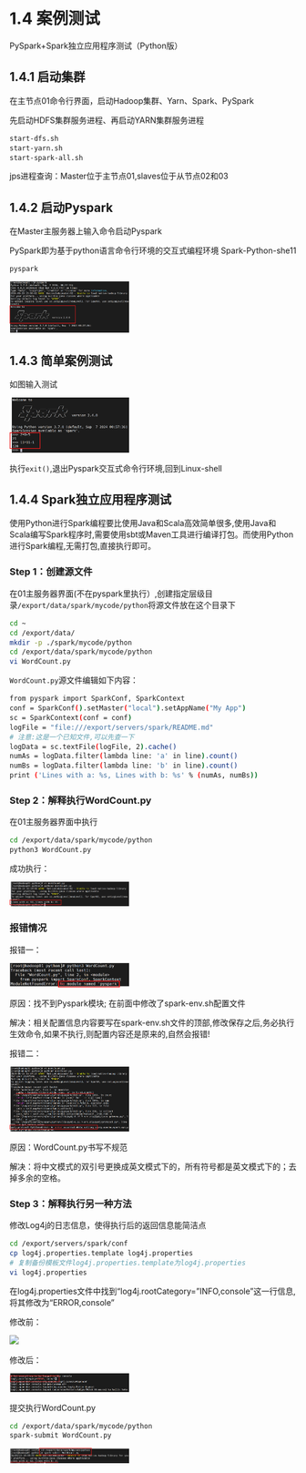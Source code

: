 # 1.4 案例测试
PySpark+Spark独立应用程序测试（Python版）

## 1.4.1 启动集群
在主节点01命令行界面，启动Hadoop集群、Yarn、Spark、PySpark

先启动HDFS集群服务进程、再启动YARN集群服务进程

```bash
start-dfs.sh
start-yarn.sh
start-spark-all.sh
```

jps进程查询：Master位于主节点01,slaves位于从节点02和03

## 1.4.2 启动Pyspark
在Master主服务器上输入命令启动Pyspark

PySpark即为基于python语言命令行环境的交互式编程环境 Spark-Python-she11

```bash
pyspark
```

<img src="figures/1.4.2.png" width="210px">

## 1.4.3 简单案例测试
如图输入测试

<img src="figures/1.4.3.png" width="210px">

执行`exit()`,退出Pyspark交互式命令行环境,回到Linux-shell

## 1.4.4 Spark独立应用程序测试
使用Python进行Spark编程要比使用Java和Scala高效简单很多,使用Java和Scala编写Spark程序时,需要使用sbt或Maven工具进行编译打包。而使用Python进行Spark编程,无需打包,直接执行即可。

### Step 1：创建源文件
在01主服务器界面(不在pyspark里执行）,创建指定层级目录`/export/data/spark/mycode/python`将源文件放在这个目录下

```bash
cd ~
cd /export/data/
mkdir -p ./spark/mycode/python
cd /export/data/spark/mycode/python
vi WordCount.py
```

`WordCount.py`源文件编辑如下内容：

```bash
from pyspark import SparkConf, SparkContext
conf = SparkConf().setMaster("local").setAppName("My App")
sc = SparkContext(conf = conf)
logFile = "file:///export/servers/spark/README.md"
# 注意:这是一个已知文件,可以先查一下
logData = sc.textFile(logFile, 2).cache()
numAs = logData.filter(lambda line: 'a' in line).count()
numBs = logData.filter(lambda line: 'b' in line).count()
print ('Lines with a: %s, Lines with b: %s' % (numAs, numBs))
```

### Step 2：解释执行WordCount.py
在01主服务器界面中执行

```bash
cd /export/data/spark/mycode/python
python3 WordCount.py	
```

成功执行：

<img src="figures/1.4.4-2.png" width="210px">

### 报错情况
报错一：

<img src="figures/1.4.4-2error1.png" width="210px">

原因：找不到Pyspark模块; 在前面中修改了spark-env.sh配置文件

解决：相关配置信息内容要写在spark-env.sh文件的顶部,修改保存之后,务必执行生效命令,如果不执行,则配置内容还是原来的,自然会报错!

报错二：

<img src="figures/1.4.4-2error2.png" width="210px">

原因：WordCount.py书写不规范

解决：将中文模式的双引号更换成英文模式下的，所有符号都是英文模式下的；去掉多余的空格。

### Step 3：解释执行另一种方法
修改Log4j的日志信息，使得执行后的返回信息能简洁点

```bash
cd /export/servers/spark/conf
cp log4j.properties.template log4j.properties
# 复制备份模板文件log4j.properties.template为log4j.properties
vi log4j.properties
```
在log4j.properties文件中找到“log4j.rootCategory=”INFO,console”这一行信息,将其修改为“ERROR,console”

修改前：

<img src="figures/1.4.4-3before" width="210px">

修改后：

<img src="figures/1.4.4-3after.png" width="210px">

提交执行WordCount.py

```bash
cd /export/data/spark/mycode/python
spark-submit WordCount.py
```

<img src="figures/1.4.4-3_2.png" width="210px">
